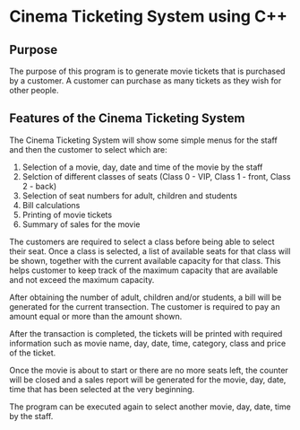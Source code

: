 # Cinema Ticketing System using C++

## Purpose
The purpose of this program is to generate movie tickets that is purchased by a customer. A customer can purchase as many tickets as they wish for other people. 

## Features of the Cinema Ticketing System
The Cinema Ticketing System will show some simple menus for the staff and then the customer to select which are:
1. Selection of a movie, day, date and time of the movie by the staff
2. Selction of different classes of seats (Class 0 - VIP, Class 1 - front, Class 2 - back)
3. Selection of seat numbers for adult, children and students
4. Bill calculations
5. Printing of movie tickets
6. Summary of sales for the movie

The customers are required to select a class before being able to select their seat. Once a class is selected, a list of available seats for that class will be shown, together with the current available capacity for that class. This helps customer to keep track of the maximum capacity that are available and not exceed the maximum capacity.

After obtaining the number of adult, children and/or students, a bill will be generated for the current transection. The customer is required to pay an amount equal or more than the amount shown. 

After the transaction is completed, the tickets will be printed with required information such as movie name, day, date, time, category, class and price of the ticket.

Once the movie is about to start or there are no more seats left, the counter will be closed and a sales report will be generated for the movie, day, date, time that has been selected at the very beginning.

The program can be executed again to select another movie, day, date, time by the staff.
